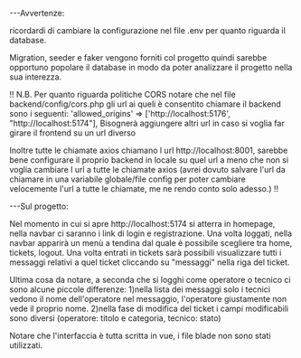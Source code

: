 ---Avvertenze:

ricordardi di cambiare la configurazione nel file .env per quanto riguarda il database.

Migration, seeder e faker vengono forniti col progetto quindi sarebbe opportuno popolare il database in modo da poter analizzare il progetto nella sua interezza.

!! N.B.
Per quanto riguarda politiche CORS notare che nel file backend/config/cors.php gli url ai queli è consentito chiamare il backend sono i seguenti:
'allowed_origins' => ['http://localhost:5176', "http://localhost:5174"],
Bisognerà aggiungere altri url in caso si voglia far girare il frontend su un url diverso

Inoltre tutte le chiamate axios chiamano l url http://localhost:8001, sarebbe bene configurare il proprio backend in locale su quel url a meno che non si voglia cambiare l url a tutte le chiamate axios (avrei dovuto salvare l'url da chiamare in una variabile globale/file config per poter cambiare velocemente l'url a tutte le chiamate, me ne rendo conto solo adesso.)
!!

---Sul progetto:

Nel momento in cui si apre http://localhost:5174 si atterra in homepage, nella navbar ci saranno i link di login e registrazione.
Una volta loggati, nella navbar apparirà un menù a tendina dal quale è possibile scegliere tra home, tickets, logout.
Una volta entrati in tickets sarà possibili visualizzare tutti i messaggi relativi a quel ticket cliccando su "messaggi" nella riga del ticket.

Ultima cosa da notare, a seconda che si logghi come operatore o tecnico ci sono alcune piccole differenze:
1)nella lista dei messaggi solo i tecnici vedono il nome dell'operatore nel messaggio, l'operatore giustamente non vede il proprio nome.
2)nella fase di modifica del ticket i campi modificabili sono diversi (operatore: titolo e categoria, tecnico: stato)

Notare che l'interfaccia è tutta scritta in vue, i file blade non sono stati utilizzati.
